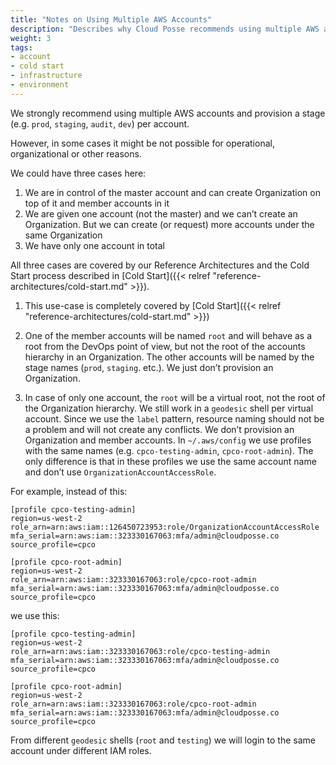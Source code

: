 ```yaml
---
title: "Notes on Using Multiple AWS Accounts"
description: "Describes why Cloud Posse recommends using multiple AWS accounts to provision infrastructure into different environments"
weight: 3
tags:
- account
- cold start
- infrastructure
- environment
---
```


We strongly recommend using multiple AWS accounts and provision a stage (e.g. `prod`, `staging`, `audit`, `dev`) per account.

However, in some cases it might be not possible for operational, organizational or other reasons. 

We could have three cases here:

1. We are in control of the master account and can create Organization on top of it and member accounts in it
2. We are given one account (not the master) and we can’t create an Organization. But we can create (or request) more accounts under the same Organization
3. We have only one account in total

All three cases are covered by our Reference Architectures and the Cold Start process described in [Cold Start]({{< relref "reference-architectures/cold-start.md" >}}).

1. This use-case is completely covered by [Cold Start]({{< relref "reference-architectures/cold-start.md" >}})

2. One of the member accounts will be named `root` and will behave as a root from the DevOps point of view, but not the root of the accounts hierarchy in an Organization.
The other accounts will be named by the stage names (`prod`, `staging`. etc.).
We just don’t provision an Organization.

3. In case of only one account, the `root` will be a virtual root, not the root of the Organization hierarchy.
We still work in a `geodesic` shell per virtual account.
Since we use the `label` pattern, resource naming should not be a problem and will not create any conflicts.
We don’t provision an Organization and member accounts.
In `~/.aws/config` we use profiles with the same names (e.g. `cpco-testing-admin`, `cpco-root-admin`).
The only difference is that in these profiles we use the same account name and don’t use `OrganizationAccountAccessRole`.

For example, instead of this:

```
[profile cpco-testing-admin]
region=us-west-2
role_arn=arn:aws:iam::126450723953:role/OrganizationAccountAccessRole
mfa_serial=arn:aws:iam::323330167063:mfa/admin@cloudposse.co
source_profile=cpco

[profile cpco-root-admin]
region=us-west-2
role_arn=arn:aws:iam::323330167063:role/cpco-root-admin
mfa_serial=arn:aws:iam::323330167063:mfa/admin@cloudposse.co
source_profile=cpco
```

we use this:

```
[profile cpco-testing-admin]
region=us-west-2
role_arn=arn:aws:iam::323330167063:role/cpco-testing-admin
mfa_serial=arn:aws:iam::323330167063:mfa/admin@cloudposse.co
source_profile=cpco

[profile cpco-root-admin]
region=us-west-2
role_arn=arn:aws:iam::323330167063:role/cpco-root-admin
mfa_serial=arn:aws:iam::323330167063:mfa/admin@cloudposse.co
source_profile=cpco
```

From different `geodesic` shells (`root` and `testing`) we will login to the same account under different IAM roles.
